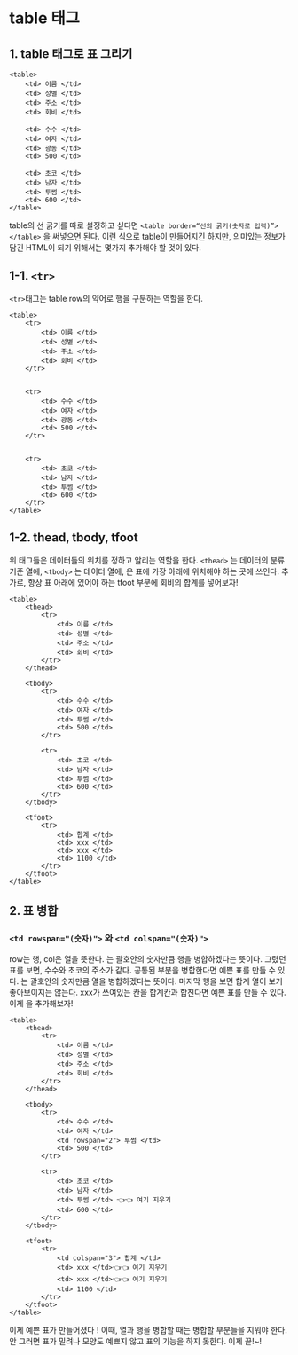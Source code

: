 # table 태그

## 1. table 태그로 표 그리기

```
<table>
    <td> 이름 </td>
    <td> 성별 </td>
    <td> 주소 </td>
    <td> 회비 </td>

    <td> 수수 </td>
    <td> 여자 </td>
    <td> 광동 </td>
    <td> 500 </td>

    <td> 초코 </td>
    <td> 남자 </td>
    <td> 투썸 </td>
    <td> 600 </td>
</table>
```

table의 선 굵기를 따로 설정하고 싶다면 `<table border=“선의 굵기(숫자로 입력)”></table>` 을 써넣으면 된다.
이런 식으로 table이 만들어지긴 하지만, 의미있는 정보가 담긴 HTML이 되기 위해서는 몇가지 추가해야 할 것이 있다.

## 1-1. `<tr>`

`<tr>`태그는 table row의 약어로 행을 구분하는 역할을 한다.

```
<table>
    <tr>
        <td> 이름 </td>
        <td> 성별 </td>
        <td> 주소 </td>
        <td> 회비 </td>
    </tr>


    <tr>
        <td> 수수 </td>
        <td> 여자 </td>
        <td> 광동 </td>
        <td> 500 </td>
    </tr>


    <tr>
        <td> 초코 </td>
        <td> 남자 </td>
        <td> 투썸 </td>
        <td> 600 </td>
    </tr>
</table>
``` 

## 1-2. thead, tbody, tfoot

위 태그들은 데이터들의 위치를 정하고 알리는 역할을 한다. `<thead>` 는 데이터의 분류기준 열에, `<tbody>` 는 데이터 열에, <tfoot>은 표에 가장 아래에 위치해야 하는 곳에 쓰인다. 추가로, 항상 표 아래에 있어야 하는 tfoot 부분에 회비의 합계를 넣어보자!

```
<table>
    <thead>
        <tr>
            <td> 이름 </td>
            <td> 성별 </td>
            <td> 주소 </td>
            <td> 회비 </td>
        </tr>
    </thead>

    <tbody>
        <tr>
            <td> 수수 </td>
            <td> 여자 </td>
            <td> 투썸 </td>
            <td> 500 </td>
        </tr>

        <tr>
            <td> 초코 </td>
            <td> 남자 </td>
            <td> 투썸 </td>
            <td> 600 </td>
        </tr>
    </tbody>

    <tfoot>
        <tr>
            <td> 합계 </td>
            <td> xxx </td>
            <td> xxx </td>
            <td> 1100 </td>
        </tr>
    </tfoot>
</table>
```

## 2. 표 병합

### `<td rowspan="(숫자)">` 와 `<td colspan="(숫자)">`

row는 행, col은 열을 뜻한다. <td rowspan="(숫자)">는 괄호안의 숫자만큼 행을 병합하겠다는 뜻이다. 그렸던 표를 보면, 수수와 초코의 주소가 같다. 공통된 부분을 병합한다면 예쁜 표를 만들 수 있다. <td colspan="(숫자)">는 괄호안의 숫자만큼 열을 병합하겠다는 뜻이다. 마지막 행을 보면 합계 열이 보기 좋아보이지는 않는다. xxx가 쓰여있는 칸을 합계칸과 합친다면 예쁜 표를 만들 수 있다. 이제 <td rowspan="2"> <td colspan="3"> 을 추가해보자!

```
<table>
    <thead>
        <tr>
            <td> 이름 </td>
            <td> 성별 </td>
            <td> 주소 </td>
            <td> 회비 </td>
        </tr>
    </thead>

    <tbody>
        <tr>
            <td> 수수 </td>
            <td> 여자 </td>
            <td rowspan="2"> 투썸 </td>
            <td> 500 </td>
        </tr>

        <tr>
            <td> 초코 </td>
            <td> 남자 </td>
            <td> 투썸 </td> 👈👈 여기 지우기
            <td> 600 </td>
        </tr>
    </tbody>

    <tfoot>
        <tr>
            <td colspan="3"> 합계 </td>
            <td> xxx </td>👈👈 여기 지우기
            <td> xxx </td>👈👈 여기 지우기
            <td> 1100 </td>
        </tr>
    </tfoot>
</table>
```

이제 예쁜 표가 만들어졌다 ! 이때, 열과 행을 병합할 때는 병합할 부분들을 지워야 한다. 안 그러면 표가 밀려나 모양도 예쁘지 않고 표의 기능을 하지 못한다.
이제 끝!~!